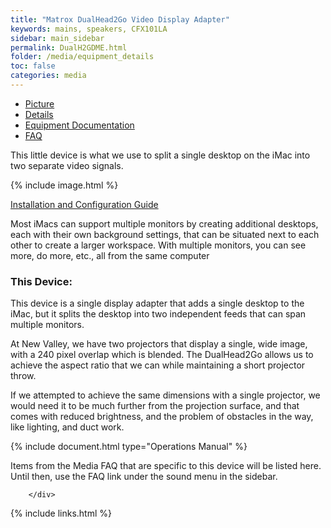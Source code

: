 ```yaml
---
title: "Matrox DualHead2Go Video Display Adapter"
keywords: mains, speakers, CFX101LA
sidebar: main_sidebar
permalink: DualH2GDME.html
folder: /media/equipment_details
toc: false
categories: media
---
```

<div class="row">
        <div class="col-lg-12">
            <ul id="myTab" class="nav nav-tabs nav-justified">
                <li class="active"><a href="#service-one" data-toggle="tab"><i class="fa fa-camera"></i> Picture</a>
                </li>
                <li class=""><a href="#service-two" data-toggle="tab"><i class="fa fa-pencil"></i> Details</a>
                </li>
                <li class=""><a href="#service-three" data-toggle="tab"><i class="fa fa-book"></i> Equipment Documentation</a>
                </li>
                <li class=""><a href="#service-four" data-toggle="tab"><i class="fa fa-question"></i> FAQ</a>
                </li>
            </ul>
            <div id="myTabContent" class="tab-content">
                <div class="tab-pane fade active in" id="service-one">
                    <p>This little device is what we use to split a single desktop on the iMac into two separate video signals.</p>
                    <p>{% include image.html %}</p>
                    <p><a href="matrox-dual-head-2-go-configuration-guide.html">Installation and Configuration Guide</a></p>
                </div>
                <div class="tab-pane fade" id="service-two">
                <p>Most iMacs can support multiple monitors by creating additional desktops, each with their own background settings, that can be situated next to each other to create a larger workspace.  With multiple monitors, you can see more, do more, etc., all from the same computer</p><p><h3>This Device:</h3></p><p>This device is a single display adapter that adds a single desktop to the iMac, but it splits the desktop into two independent feeds that can span multiple monitors.</p><p>At New Valley, we have two projectors that display a single, wide image, with a 240 pixel overlap which is blended.  The DualHead2Go allows us to achieve the aspect ratio that we can while maintaining a short projector throw.</p><p>If we attempted to achieve the same dimensions with a single projector, we would need it to be much further from the projection surface, and that comes with reduced brightness, and the problem of obstacles in the way, like lighting, and duct work.</p>
                </div>
                <div class="tab-pane fade" id="service-three">
                    <p>{% include document.html type="Operations Manual" %}</p>
                </div>
                <div class="tab-pane fade" id="service-four">
                    <p>Items from the Media FAQ that are specific to this device will be listed here.  Until then, use the FAQ link under the sound menu in the sidebar.</p>
                </div>
            </div>

        </div>
</div>

{% include links.html %}
